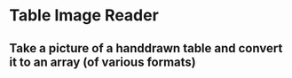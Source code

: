 # Table Image Reader
## Take a picture of a handdrawn table and convert it to an array (of various formats)
